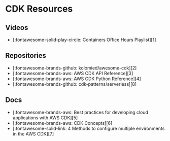 CDK Resources
===

Videos
---

- [:fontawesome-solid-play-circle: Containers Office Hours Playlist][1]


Repositories
---

- [:fontawesome-brands-github: kolomied/awesome-cdk][2]
- [:fontawesome-brands-aws: AWS CDK API Reference][3]
- [:fontawesome-brands-aws: AWS CDK Python Reference][4]
- [:fontawesome-brands-github: cdk-patterns/serverless][8]


Docs
---

- [:fontawesome-brands-aws: Best practices for developing cloud applications
    with AWS CDK][5]
- [:fontawesome-brands-aws: CDK Concepts][6]
- [:fontawesome-solid-link: 4 Methods to configure multiple environments in the
    AWS CDK][7]


<!-- Links -->


